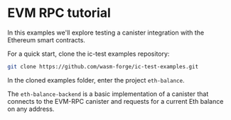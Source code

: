 # EVM RPC tutorial

In this examples we'll explore testing a canister integration with the Ethereum smart contracts.

For a quick start, clone the ic-test examples repository:
```bash
git clone https://github.com/wasm-forge/ic-test-examples.git
```

In the cloned examples folder, enter the project `eth-balance`.

The `eth-balance-backend` is a basic implementation of a canister that connects to the EVM-RPC canister and requests for a current Eth balance on any address.


